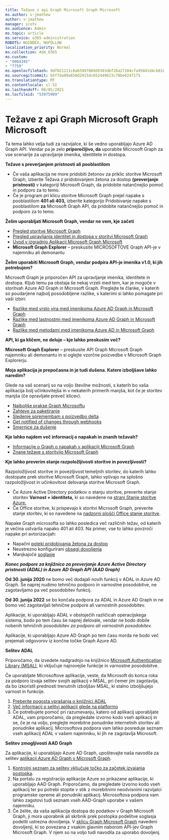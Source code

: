 ```yaml
---
title: Težave z api Graph Microsoft Graph Microsoft
ms.author: v-jmathew
author: v-jmathew
manager: scotv
ms.audience: Admin
ms.topic: article
ms.service: o365-administration
ROBOTS: NOINDEX, NOFOLLOW
localization_priority: Normal
ms.collection: Adm_O365
ms.custom:
- "9004345"
- "7759"
ms.openlocfilehash: 9df021211c8a65997889d9303dbf28a27104cfa95841d4cb810427c652ba0784
ms.sourcegitcommit: b5f7da89a650d2915dc652449623c78be6247175
ms.translationtype: MT
ms.contentlocale: sl-SI
ms.lasthandoff: 08/05/2021
ms.locfileid: "53975909"
---
```

# <a name="microsoft-graph-api-issues"></a>Težave z api Graph Microsoft Graph Microsoft

Ta tema lahko velja tudi za razvijalce, ki še vedno uporabljajo Azure AD Graph API. Vendar pa je zelo **priporočljivo, da** uporabite Microsoft Graph za vse scenarije za upravljanje imenika, identitete in dostopa.

**Težave s preverjanjem pristnosti ali pooblastilom**

- Če vaša  aplikacija ne more pridobiti žetonov za priklic storitve Microsoft Graph, izberite Težava z pridobivanjem žetona za dostop **(preverjanje pristnosti)** v kategoriji Microsoft Graph, da pridobite natančnejšo pomoč in podporo za to temo.
- Če je program pri klicu storitve Microsoft Graph prejel napake s pooblastilom **401 ali 403,** izberite kategorijo Pridobivanje napake s pooblastilom **za** Microsoft Graph API, da pridobite natančnejšo pomoč in podporo za to temo.

**Želim uporabljati Microsoft Graph, vendar ne vem, kje začeti**

- [Pregled storitve Microsoft Graph](https://docs.microsoft.com/graph/overview)
- [Pregled upravljanja identitet in dostopa v storitvi Microsoft Graph](https://docs.microsoft.com/graph/azuread-identity-access-management-concept-overview)
- [Uvod v izgradnjo Aplikacij Microsoft Graph Microsoft](https://docs.microsoft.com/graph/)
- **Microsoft Graph Explorer** – preskusite MICROSOFTOVE Graph API-je v najemniku ali demonantu

**Želim uporabiti Microsoft Graph, vendar podpira API-je imenika v1.0, ki jih potrebujem?**

Microsoft Graph je priporočen API za upravljanje imenika, identitete in dostopa. Kljub temu pa obstaja še nekaj vrzeli med tem, kar je mogoče v storitvah Azure AD Graph in Microsoft Graph. Preglejte te članke, v katerih so poudarjene najbolj posodobljene razlike, s katerimi si lahko pomagate pri vaši izbiri:

- [Razlike med vrsto vira med imenikoma Azure AD Graph in Microsoft Graph](https://docs.microsoft.com/graph/migrate-azure-ad-graph-resource-differences)
- [Razlike med lastnostmi med imenikoma Azure AD Graph in Microsoft Graph](https://docs.microsoft.com/graph/migrate-azure-ad-graph-property-differences)
- [Razlike med metodami med imenikoma Azure AD in Microsoft Graph](https://docs.microsoft.com/graph/migrate-azure-ad-graph-method-differences)

**API, ki ga kličem, ne deluje – kje lahko preskusim več?**

**Microsoft Graph Explorer** – preskusite API Graph Microsoft Graph najemniku ali demonantu in  si oglejte vzorčne poizvedbe v Microsoft Graph Explorerju.

**Moja aplikacija je prepočasna in je tudi dušena. Katere izboljšave lahko naredim?**

Glede na vaš scenarij so na voljo številne možnosti, s katerih bo vaša aplikacija bolj učinkovitejša in v nekaterih primerih manjša, kot če je storitev manjša (če opravljate preveč klicev).

- [Najboljše prakse Graph Microsoftu](https://docs.microsoft.com/graph/best-practices-concept)
- [Zahteve za paketiranje](https://docs.microsoft.com/graph/json-batching)
- [Sledenje spremembam s poizvedbo delta](https://docs.microsoft.com/graph/delta-query-overview)
- [Get notified of changes through webhooks](https://docs.microsoft.com/graph/webhooks)
- [Smernice za dušenje](https://docs.microsoft.com/graph/throttling)

**Kje lahko najdem več informacij o napakah in znanih težavah?**

- [Informacije o Graph o napakah v aplikaciji Microsoft Graph](https://docs.microsoft.com/graph/errors)
- [Znane težave s storitvijo Microsoft Graph](https://docs.microsoft.com/graph/known-issues)

**Kje lahko preverim stanje razpoložljivosti storitve in povezljivosti?**

Razpoložljivost storitve in povezljivost temeljnih storitev, do katerih lahko dostopate prek storitve Microsoft Graph, lahko vplivajo na splošno razpoložljivost in učinkovitost delovanja storitve Microsoft Graph.

- Če Azure Active Directory podatkov o stanju storitve, preverite stanje storitev **Varnost + identiteta,** ki so navedene na [strani Stanje storitve Azure.](https://azure.microsoft.com/status/)
- Če Office storitve, ki prispevajo k storitvi Microsoft Graph, preverite stanje storitev, ki so navedene na [nadzorni plošči Office stanje storitve](https://portal.office.com/adminportal/home#/servicehealth).

Napake Graph microsofta so lahko posledica več različnih težav, od katerih je večina ustvarila napako 401 ali 403. Na primer, vse to lahko povzroči napake pri avtorizacijah:

- Napačni [poteki pridobivanja žetona za dostop](https://docs.microsoft.com/azure/active-directory/develop/active-directory-authentication-scenarios)
- Neustrezno konfigurirani [obsegi dovoljenja](https://docs.microsoft.com/azure/active-directory/develop/active-directory-v2-scopes)
- Manjkajoče [soglasje](https://docs.microsoft.com/azure/active-directory/develop/active-directory-devhowto-multi-tenant-overview#understanding-user-and-admin-consent)

***Konec podpore za knjižnico za preverjanje Azure Active Directory pristnosti (ADAL) in Azure AD Graph API (AAD Graph)***

**Od 30. junija 2020** ne bomo več dodajali novih funkcij v ADAL in Azure AD Graph. Še naprej nudimo tehnično podporo in varnostne posodobitve, ne zagotavljamo pa več posodobitev funkcij.

**Od 30. junija 2022** se bo končala podpora za ADAL in Azure AD Graph in ne bomo več zagotavljali tehnične podpore ali varnostnih posodobitev.

Aplikacije, ki uporabljajo ADAL v obstoječih različicah operacijskega sistema, bodo po tem času še naprej delovale, vendar ne bodo dobile nobenih tehničnih posodobitev *za podporo ali varnostnih posodobitev.*

Aplikacije, ki uporabljajo Azure AD Graph po tem času morda ne bodo več prejemali odgovorov iz končne točke Graph Azure AD.

**Selitev ADAL**

Priporočamo, da izvedete nadgradnjo na knjižnico [Microsoft Authentication Library (MSAL)](https://docs.microsoft.com/azure/active-directory/develop/v2-overview), ki vključuje najnovejše funkcije in varnostne posodobitve.

Če uporabljate Microsoftove aplikacije, veste, da Microsoft do konca roka za podporo izvaja selitev svojih aplikacij v MSAL, pri čemer jim zagotavlja, da bo izkoristil prednosti trenutnih izboljšav MSAL, ki stalno izboljšujejo varnost in funkcije.

1. [Preberite pogosta vprašanja o knjižnici ADAL](https://docs.microsoft.com/azure/active-directory/develop/msal-migration#frequently-asked-questions-faq)
2. [Več informacij o selitvi aplikacij glede na platformo](https://docs.microsoft.com/azure/active-directory/develop/msal-migration#frequently-asked-questions-faq)
3. Če potrebujete pomoč pri razumevanju, katero od aplikacij uporabljate ADAL, vam priporočamo, da pregledate izvorno kodo vseh aplikacij in se, če je na voljo, preglejte morebitne ponudnike internetnih storitev ali ponudnike aplikacij. Microsoftova podpora vam lahko posreduje seznam vseh aplikacij ADAL v vašem najemniku, ki jih ne zagotavlja Microsoft.

**Selitev zmogljivosti AAD Graph**

Za aplikacije, ki uporabljajo Azure AD Graph, upoštevajte naša navodila za selitev [aplikacij Azure AD Graph v Microsoft Graph](https://docs.microsoft.com/graph/migrate-azure-ad-graph-overview).

1. [Kontrolni seznam za selitev vključuje točko za začetek izvajanja postopka](https://docs.microsoft.com/graph/migrate-azure-ad-graph-planning-checklist).
2. Na portalu za registracijo aplikacije Azure so prikazane aplikacije, ki uporabljajo AAD Graph. Priporočamo, da pregledate izvorno kodo vseh aplikacij ter po potrebi stopite v stik z morebitnimi neodvisnimi razvijalci programske opreme ali ponudniki aplikacij. Microsoftova podpora vam lahko zagotovi tudi seznam vseh AAD-Graph uporabe v vašem najemniku.
3. Če želite, da vaša aplikacija dostopa do podatkov v Graph Microsoft Graph, ji mora uporabnik ali skrbnik prek postopka podelitve soglasja podeliti ustrezna dovoljenja. V [sklicu Graph Microsoft Graph](https://docs.microsoft.com/graph/permissions-reference) navedeni dovoljenji, ki so povezana z vsakim glavnim naborom API-jev Graph Microsoft Graph. V njem so na voljo tudi navodila za uporabo dovoljenj.
